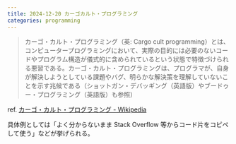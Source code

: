 ```yaml
---
title: 2024-12-20 カーゴカルト・プログラミング
categories: programming
---
```


> カーゴ・カルト・プログラミング（英: Cargo cult programming）とは、コンピュータープログラミングにおいて、実際の目的には必要のないコードやプログラム構造が儀式的に含められているという状態で特徴づけられる悪習である。カーゴ・カルト・プログラミングは、プログラマが、自身が解決しようとしている課題やバグ、明らかな解決策を理解していないことを示す兆候である（ショットガン・デバッギング（英語版）やブードゥー・プログラミング（英語版）も参照）

ref. [カーゴ・カルト・プログラミング - Wikipedia](https://ja.wikipedia.org/wiki/%E3%82%AB%E3%83%BC%E3%82%B4%E3%83%BB%E3%82%AB%E3%83%AB%E3%83%88%E3%83%BB%E3%83%97%E3%83%AD%E3%82%B0%E3%83%A9%E3%83%9F%E3%83%B3%E3%82%B0)

具体例としては「よく分からないまま Stack Overflow 等からコード片をコピペして使う」などが挙げられる。
